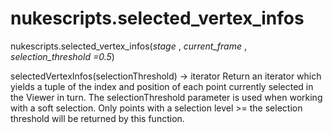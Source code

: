 # nukescripts.selected_vertex_infos
nukescripts.selected_vertex_infos(_stage_ , _current_frame_ , _selection_threshold =0.5_)

selectedVertexInfos(selectionThreshold) -> iterator
Return an iterator which yields a tuple of the index and position of each point currently selected in the Viewer in turn.
The selectionThreshold parameter is used when working with a soft selection. Only points with a selection level >= the selection threshold will be returned by this function.